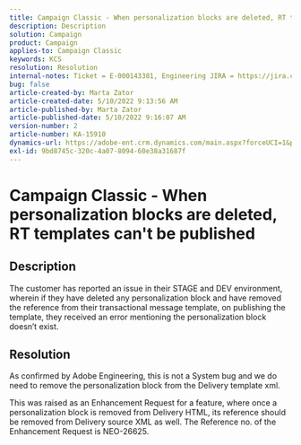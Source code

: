 ```yaml
---
title: Campaign Classic - When personalization blocks are deleted, RT templates can't be published
description: Description
solution: Campaign
product: Campaign
applies-to: Campaign Classic
keywords: KCS
resolution: Resolution
internal-notes: Ticket = E-000143381, Engineering JIRA = https://jira.corp.adobe.com/browse/NEO-26451 , Enhancement = https://jira.corp.adobe.com/browse/NEO-26451
bug: false
article-created-by: Marta Zator
article-created-date: 5/10/2022 9:13:56 AM
article-published-by: Marta Zator
article-published-date: 5/10/2022 9:16:07 AM
version-number: 2
article-number: KA-15910
dynamics-url: https://adobe-ent.crm.dynamics.com/main.aspx?forceUCI=1&pagetype=entityrecord&etn=knowledgearticle&id=d7a4d37e-41d0-ec11-a7b5-00224809c101
exl-id: 9bd8745c-320c-4a07-8094-60e38a31687f
---
```

# Campaign Classic - When personalization blocks are deleted, RT templates can't be published

## Description


The customer has reported an issue in their STAGE and DEV environment, wherein if they have deleted any personalization block and have removed the reference from their transactional message template, on publishing the template, they received an error mentioning the personalization block doesn’t exist.


## Resolution


As confirmed by Adobe Engineering, this is not a System bug and we do need to remove the personalization block from the Delivery template xml.

This was raised as an Enhancement Request for a feature, where once a personalization block is removed from Delivery HTML, its reference should be removed from Delivery source XML as well. The Reference no. of the Enhancement Request is NEO-26625.
